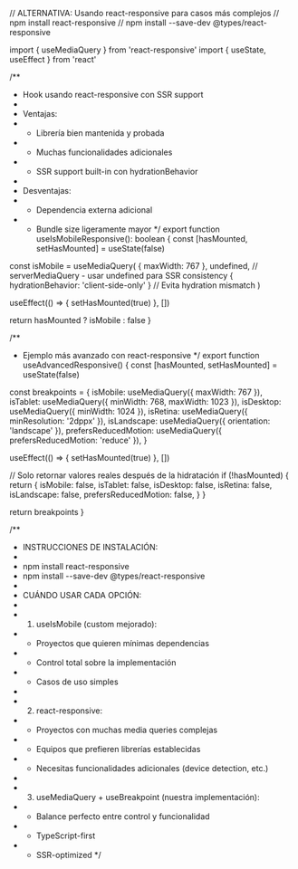 // ALTERNATIVA: Usando react-responsive para casos más complejos
// npm install react-responsive
// npm install --save-dev @types/react-responsive

import { useMediaQuery } from 'react-responsive'
import { useState, useEffect } from 'react'

/**
 * Hook usando react-responsive con SSR support
 * 
 * Ventajas:
 * - Librería bien mantenida y probada
 * - Muchas funcionalidades adicionales
 * - SSR support built-in con hydrationBehavior
 * 
 * Desventajas:
 * - Dependencia externa adicional
 * - Bundle size ligeramente mayor
 */
export function useIsMobileResponsive(): boolean {
  const [hasMounted, setHasMounted] = useState(false)
  
  const isMobile = useMediaQuery(
    { maxWidth: 767 },
    undefined, // serverMediaQuery - usar undefined para SSR consistency
    { hydrationBehavior: 'client-side-only' } // Evita hydration mismatch
  )

  useEffect(() => {
    setHasMounted(true)
  }, [])

  return hasMounted ? isMobile : false
}

/**
 * Ejemplo más avanzado con react-responsive
 */
export function useAdvancedResponsive() {
  const [hasMounted, setHasMounted] = useState(false)

  const breakpoints = {
    isMobile: useMediaQuery({ maxWidth: 767 }),
    isTablet: useMediaQuery({ minWidth: 768, maxWidth: 1023 }),
    isDesktop: useMediaQuery({ minWidth: 1024 }),
    isRetina: useMediaQuery({ minResolution: '2dppx' }),
    isLandscape: useMediaQuery({ orientation: 'landscape' }),
    prefersReducedMotion: useMediaQuery({ prefersReducedMotion: 'reduce' }),
  }

  useEffect(() => {
    setHasMounted(true)
  }, [])

  // Solo retornar valores reales después de la hidratación
  if (!hasMounted) {
    return {
      isMobile: false,
      isTablet: false,
      isDesktop: false,
      isRetina: false,
      isLandscape: false,
      prefersReducedMotion: false,
    }
  }

  return breakpoints
}

/**
 * INSTRUCCIONES DE INSTALACIÓN:
 * 
 * npm install react-responsive
 * npm install --save-dev @types/react-responsive
 * 
 * CUÁNDO USAR CADA OPCIÓN:
 * 
 * 1. useIsMobile (custom mejorado):
 *    - Proyectos que quieren mínimas dependencias
 *    - Control total sobre la implementación
 *    - Casos de uso simples
 * 
 * 2. react-responsive:
 *    - Proyectos con muchas media queries complejas
 *    - Equipos que prefieren librerías establecidas
 *    - Necesitas funcionalidades adicionales (device detection, etc.)
 * 
 * 3. useMediaQuery + useBreakpoint (nuestra implementación):
 *    - Balance perfecto entre control y funcionalidad
 *    - TypeScript-first
 *    - SSR-optimized
 */
